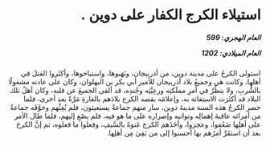 <h1 dir="rtl">استيلاء الكرج الكفار على دوين .</h1>

<h5 dir="rtl">العام الهجري:  599

العام الميلادي: 1202

</h5>

<p dir="rtl">استولى الكرجُ على مدينة دوين، من أذربيجان، ونَهَبوها، واستباحوها، وأكثَروا القتلَ في أهلها، وكانت هي وجميعُ بلاد أذربيجان للأمير أبي بكر بن البهلوان، وكان على عادته مشغولًا بالشُّربِ، ولا ينظُرُ في أمرِ مملَكتِه ورعِيَّتِه وجُندِه، قد ألقى الجميعَ عن قلبه، وكان أهلُ تلك البلاد قد أكثَرَت الاستغاثة به، وإعلامَه بقصد الكرج بلادَهم بالغارةِ مَرَّةً بعد أخرى، فلما حصر الكرجُ هذه السنة مدينةَ دوين، سار منهم جماعةٌ يستغيثون، فلم يُغِثْهم وخوَّفَه جماعةٌ من أمرائه عاقبةَ إهمالِه وتوانيه وإصراره على ما هو فيه، فلم يصْغِ إليهم، فلما طال الأمر على أهلِها ضَعُفوا، وعجزوا، وأخَذَهم الكرج عَنوةً بالسَّيفِ، وفعلوا ما فعلوه، ثم إنَّ الكرجَ بعد أن استقَرَّ أمرُهم بها أحسنوا إلى من بَقِيَ مِن أهلِها.</p></br>
